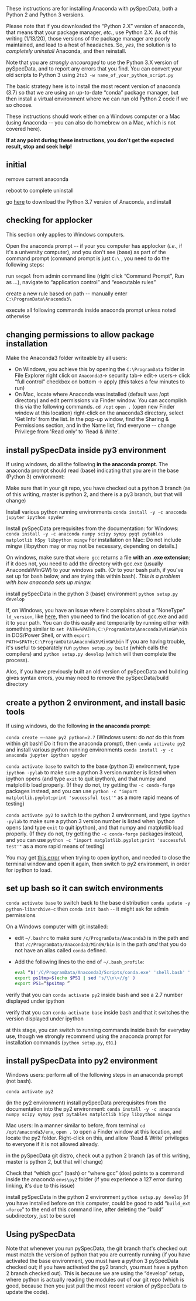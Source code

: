 These instructions are for installing Anaconda with pySpecData,
both a Python 2 and Python 3 versions.

Please note that if you downloaded the “Python 2.X” version of anaconda,
that means that your package manager, *etc.*, use Python 2.X.
As of this writing (1/13/20), those versions of the package manager are poorly
maintained, and lead to a host of headaches.
So, *yes*, the solution is to *completely uninstall* Anaconda, and then reinstall.

Note that you are *strongly encouraged* to use the Python 3.X version of
pySpecData, and to report any errors that you find.
You can convert your old scripts to Python 3 using ``2to3 -w name_of_your_python_script.py``

The basic strategy here is to install the most recent version of
anaconda (3.7) so that we are using an up-to-date “conda” package
manager, but then install a virtual environment where we can run old
Python 2 code if we so choose.

These instructions should work either on a Windows computer or a Mac (using
Anaconda -- you can also do homebrew on a Mac, which is not covered here).

**If at any point during these instructions, you don't get the expected result, stop and seek help!**

## initial

remove current anaconda

reboot to complete uninstall

go [here](https://www.anaconda.com/distribution/) to download the Python
3.7 version of Anaconda, and install

## checking for applocker

This section only applies to Windows computers.

Open the anaconda prompt -- if your you computer has applocker (*i.e.*,
if it's a university computer), and you don't see (base) as part of the
command prompt (command prompt is just `C:\` , you need to do the
following steps:

run ``secpol`` from admin command line (right click “Command Prompt”, Run as ...), navigate to “application control”
and “executable rules”


create a new rule based on path -- manually enter
`C:\ProgramData\Anaconda3\`

execute all following commands inside anaconda prompt unless noted
otherwise

## changing permissions to allow package installation

Make the Anaconda3 folder writeable by all users:
*   On Windows, you achieve this by
    opening the
    `C:\ProgramData` folder in File Explorer right click on
    `Anaconda3`→ security tab→ edit→
    users→ click “full control” checkbox on bottom →
    apply (this takes a few minutes to run)
*   On Mac, locate where Anaconda was installed (default was /opt directory) and edit permissions via Finder window.
    You can accomplish this via the following commands.
    ``cd /opt``
    ``open .`` (open new Finder window at this location)
    right-click on the anaconda3 directory,
    select 'Get Info' from the list.
    In the pop-up window, find the Sharing &
    Permissions section, and in the Name list, find everyone -- change
    Privilege from 'Read only' to 'Read & Write'.

## install pySpecData inside py3 environment

If using windows, do all the following **in the anaconda prompt**.
The anaconda
prompt should read (base) indicating that you are in the base (Python 3)
environment:

Make sure that in your git repo, you have checked out a python 3 branch (as of this
writing, master is python 2, and there is a py3 branch, but that will
change)

Install various python running environments
`conda install -y -c anaconda jupyter ipython spyder`

Install pySpecData prerequisites from the documentation:
for Windows: `conda install -y -c anaconda numpy scipy sympy pyqt pytables matplotlib h5py libpython mingw`
For installation on Mac: Do not include mingw
(libpython may or may not be necessary, depending on details.)

On windows, make sure that `where gcc` returns a file **with an .exe extension**; if it does not, you need to add the directory with gcc.exe (usually Anaconda\MinGW) to your windows path.
(Or to your bash path, if you've set up for bash below, and are trying this within bash).
*This is a problem with how anaconda sets up mingw.*

install pySpecData in the python 3 (base) environment
`python setup.py develop`

If, on Windows, you have an issue where it complains about a “NoneType” `ld_version`,
like [here](https://stackoverflow.com/questions/48764602/cygwincompiler-typeerror-not-supported-between-instances-of-nonetype-and),
then you need to find the location of gcc.exe and add it to your path.
You can do this easily and temporarily by running
either with something similar to
``set PATH=%PATH%;C:\ProgramData\Anaconda3\MinGW\bin``
in DOS/Power Shell, or with
``export PATH=$PATH;C:\ProgramData\Anaconda3\MinGW\bin``
If you are having trouble, it's useful to separately run `python setup.py
build` (which calls the compilers) and `python setup.py develop` (which will
then complete the process).

Alos, if you have previously built an old version of pySpecData and building
gives syntax errors, you may need to remove the pySpecData/build directory

## create a python 2 environment, and install basic tools 

If using windows, do the following **in the anaconda prompt**:

`conda create –-name py2 python=2.7` (Windows users: do *not* do this from within git
bash! Do it from the anaconda prompt), then `conda activate py2` and install various python running
environments `conda install -y -c anaconda jupyter ipython spyder`

``conda activate base``
to switch to the base (python 3)
environment,
type ``ipython -pylab`` 
to make sure a python 3 version number is listed when ipython opens (and type
``exit`` to quit ipython),
and that numpy and matplotlib load properly.
(If they do not, try getting the `-c conda-forge` packages instead, and you can use
``python -c "import matplotlib.pyplot;print 'successful test'"`` as a more
rapid means of testing)

``conda activate py2``
to switch to the python 2
environment,
and
type ``ipython -pylab`` 
to make sure a python 3 version number is listed when ipython opens (and type
``exit`` to quit ipython),
and that numpy and matplotlib load properly.
(If they do not, try getting the `-c conda-forge` packages instead, and you can use
``python -c "import matplotlib.pyplot;print 'successful test'"`` as a more
rapid means of testing)


You may get
[this error](https://github.com/conda/conda/issues/5448) when trying to open ipython,
and needed to close the terminal window and open it again, then switch to py2
environment, in order for ipython to load.

## set up bash so it can switch environments

`conda activate base` to switch back to the base distribution
`conda update -y python-libarchive-c` then `conda init bash` -- it might
ask for admin permissions

On a Windows computer with git installed:
*   edit `~/.bashrc` to make sure `/c/ProgramData/Anaconda3` is in the path
    and that `/c/ProgramData/Anaconda3/MinGW/bin` is in the path
    *and* that you do not have an alias called `conda` defined.
*   Add the following lines to the end of `~/.bash_profile`:

    ~~~sh
    eval “$('/C/ProgramData/Anaconda3/Scripts/conda.exe' 'shell.bash' 'hook')”
    export ps1tmp=$(echo $PS1 | sed 's/\\n\>//g' )
    export PS1=“$ps1tmp ”
    ~~~

verify that you can `conda activate py2` inside bash and see a 2.7
number displayed under ipython

verify that you can `conda activate base` inside bash and that it
switches the version displayed under ipython

at this stage, you can switch to running commands inside bash for everyday use,
though we strongly recommend using the anaconda prompt for installation commands
(`python setup.py`, etc.)

## install pySpecData into py2 environment

Windows users: perform all of the following steps in an anaconda prompt (not bash).

``conda activate py2``

(in the py2 environment) install pySpecData prerequisites from the documentation into the py2
environment:
`conda install -y -c anaconda numpy scipy sympy pyqt pytables matplotlib h5py libpython mingw`

Mac users: In a manner similar to before, from terminal ``cd /opt/anaconda3/env``,
``open .`` to open a Finder window at this location, and locate the py2 folder.
Right-click on this, and allow 'Read & Write' privileges to everyone if it is
not allowed already.

in the pySpecData git distro, check out a python 2 branch (as of
this writing, master is python 2, but that will change)

Check that “which gcc” (bash) or “where gcc” (dos) points to a command
inside the anaconda `envs\py2` folder (if you experience a 127 error
during linking, it's due to this issue)

install pySpecData in the python 2 environment
``python setup.py develop`` (if you have installed before on this
computer, could be good to add “`build_ext –force`” to the end of this
command line, after deleting the “build” subdirectory, just to be sure)

## Using pySpecData

Note that whenever you run pySpecData, the git branch that's checked out must match the version of python that you are currently running
(if you have activated the base environment, you must have a python 3
pySpecData checked out; if you have activated the py2 branch, you must have a
python 2 branch checked out).
This is because we are using the “develop” setup, where python is actually reading the modules out of our git repo (which is good, because then you just pull the most recent version of pySpecData to update the code).

